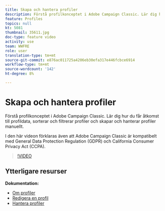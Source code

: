 ```yaml
---
title: Skapa och hantera profiler
description: Förstå profilkonceptet i Adobe Campaign Classic. Lär dig hur du får åtkomst till profildata, sorterar och filtrerar profiler och skapar och hanterar profiler manuellt. I den här videon förklaras även att Adobe Campaign Classic är kompatibelt med General Data Protection Regulation (GDPR) och California Consumer Privacy Act (CCPA).
feature: Profiles
topics: null
kt: 5081
thumbnail: 35611.jpg
doc-type: feature video
activity: use
team: WWFRE
role: user
translation-type: tm+mt
source-git-commit: e876ac011725a4206eb30efa317e446fcbce6914
workflow-type: tm+mt
source-wordcount: '142'
ht-degree: 8%

---
```



# Skapa och hantera profiler

Förstå profilkonceptet i Adobe Campaign Classic. Lär dig hur du får åtkomst till profildata, sorterar och filtrerar profiler och skapar och hanterar profiler manuellt.

I den här videon förklaras även att Adobe Campaign Classic är kompatibelt med General Data Protection Regulation (GDPR) och California Consumer Privacy Act (CCPA).

>[!VIDEO](https://video.tv.adobe.com/v/35611?quality=12)

## Ytterligare resurser

**Dokumentation:**

* [Om profiler](https://docs.adobe.com/content/help/sv-SE/campaign-classic/using/getting-started/profile-management/about-profiles.html)
* [Redigera en profil](https://docs.adobe.com/content/help/en/campaign-classic/using/getting-started/profile-management/editing-a-profile.html)
* [Hantera profiler](https://docs.adobe.com/content/help/en/campaign-classic/using/getting-started/profile-management/adding-profiles.html)
